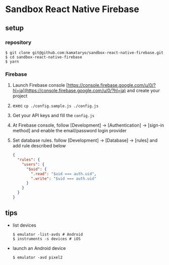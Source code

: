 # Sandbox React Native Firebase

## setup

### repository

```shell
$ git clone git@github.com:kamataryo/sandbox-react-native-firebase.git
$ cd sandbox-react-native-firebase
$ yarn
```

### Firebase

1. Launch Firebase console [https://console.firebase.google.com/u/0/?hl=ja](https://console.firebase.google.com/u/0/?hl=ja) and create your project

2. exec `cp ./config.sample.js ./config.js`

3. Get your API keys and fill the `config.js`

4. At Firebase console, follow [Development] -> [Authentication] -> [sign-in method] and enable the email/password login provider

5. Set database rules. follow [Development] -> [Database] -> [rules] and add rule described below

   ```json
   {
     "rules": {
       "users": {
         "$uid": {
           ".read": "$uid === auth.uid",
           ".write": "$uid === auth.uid"
         }
       }
     }
   }
   ```

## tips

- list devices

  ```shell
  $ emulator -list-avds # Android
  $ instruments -s devices # iOS
  ```

- launch an Android device
  ```shell
  $ emulator -avd pixel2
  ```
